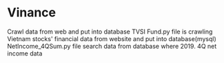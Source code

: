 # Vinance
Crawl data from web and put into database
TVSI Fund.py file is crawling Vietnam stocks' financial data from website and put into database(mysql) 
NetIncome_4QSum.py file search data from database where 2019. 4Q net income data 
